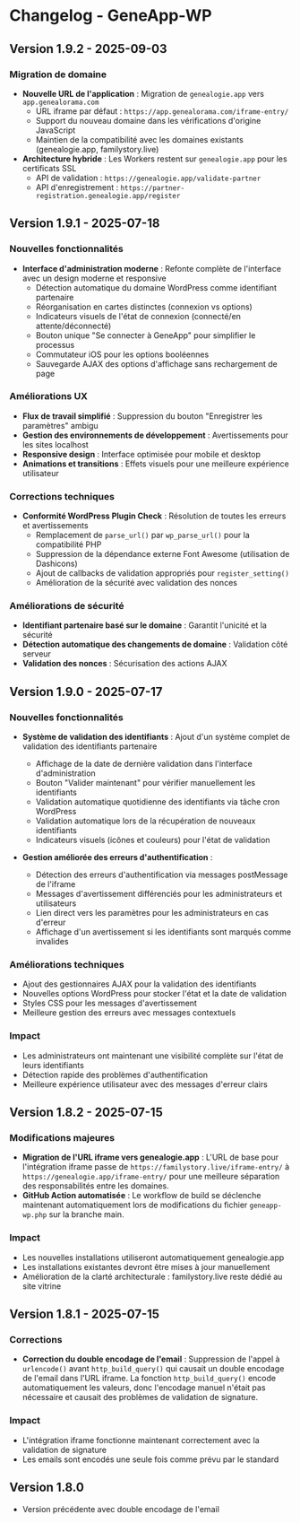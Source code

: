 # Changelog - GeneApp-WP

## Version 1.9.2 - 2025-09-03
### Migration de domaine
- **Nouvelle URL de l'application** : Migration de `genealogie.app` vers `app.genealorama.com`
  - URL iframe par défaut : `https://app.genealorama.com/iframe-entry/`
  - Support du nouveau domaine dans les vérifications d'origine JavaScript
  - Maintien de la compatibilité avec les domaines existants (genealogie.app, familystory.live)
- **Architecture hybride** : Les Workers restent sur `genealogie.app` pour les certificats SSL
  - API de validation : `https://genealogie.app/validate-partner`
  - API d'enregistrement : `https://partner-registration.genealogie.app/register`

## Version 1.9.1 - 2025-07-18
### Nouvelles fonctionnalités
- **Interface d'administration moderne** : Refonte complète de l'interface avec un design moderne et responsive
  - Détection automatique du domaine WordPress comme identifiant partenaire
  - Réorganisation en cartes distinctes (connexion vs options)
  - Indicateurs visuels de l'état de connexion (connecté/en attente/déconnecté)
  - Bouton unique "Se connecter à GeneApp" pour simplifier le processus
  - Commutateur iOS pour les options booléennes
  - Sauvegarde AJAX des options d'affichage sans rechargement de page

### Améliorations UX
- **Flux de travail simplifié** : Suppression du bouton "Enregistrer les paramètres" ambigu
- **Gestion des environnements de développement** : Avertissements pour les sites localhost
- **Responsive design** : Interface optimisée pour mobile et desktop
- **Animations et transitions** : Effets visuels pour une meilleure expérience utilisateur

### Corrections techniques
- **Conformité WordPress Plugin Check** : Résolution de toutes les erreurs et avertissements
  - Remplacement de `parse_url()` par `wp_parse_url()` pour la compatibilité PHP
  - Suppression de la dépendance externe Font Awesome (utilisation de Dashicons)
  - Ajout de callbacks de validation appropriés pour `register_setting()`
  - Amélioration de la sécurité avec validation des nonces

### Améliorations de sécurité
- **Identifiant partenaire basé sur le domaine** : Garantit l'unicité et la sécurité
- **Détection automatique des changements de domaine** : Validation côté serveur
- **Validation des nonces** : Sécurisation des actions AJAX

## Version 1.9.0 - 2025-07-17
### Nouvelles fonctionnalités
- **Système de validation des identifiants** : Ajout d'un système complet de validation des identifiants partenaire
  - Affichage de la date de dernière validation dans l'interface d'administration
  - Bouton "Valider maintenant" pour vérifier manuellement les identifiants
  - Validation automatique quotidienne des identifiants via tâche cron WordPress
  - Validation automatique lors de la récupération de nouveaux identifiants
  - Indicateurs visuels (icônes et couleurs) pour l'état de validation

- **Gestion améliorée des erreurs d'authentification** :
  - Détection des erreurs d'authentification via messages postMessage de l'iframe
  - Messages d'avertissement différenciés pour les administrateurs et utilisateurs
  - Lien direct vers les paramètres pour les administrateurs en cas d'erreur
  - Affichage d'un avertissement si les identifiants sont marqués comme invalides

### Améliorations techniques
- Ajout des gestionnaires AJAX pour la validation des identifiants
- Nouvelles options WordPress pour stocker l'état et la date de validation
- Styles CSS pour les messages d'avertissement
- Meilleure gestion des erreurs avec messages contextuels

### Impact
- Les administrateurs ont maintenant une visibilité complète sur l'état de leurs identifiants
- Détection rapide des problèmes d'authentification
- Meilleure expérience utilisateur avec des messages d'erreur clairs

## Version 1.8.2 - 2025-07-15
### Modifications majeures
- **Migration de l'URL iframe vers genealogie.app** : L'URL de base pour l'intégration iframe passe de `https://familystory.live/iframe-entry/` à `https://genealogie.app/iframe-entry/` pour une meilleure séparation des responsabilités entre les domaines.
- **GitHub Action automatisée** : Le workflow de build se déclenche maintenant automatiquement lors de modifications du fichier `geneapp-wp.php` sur la branche main.

### Impact
- Les nouvelles installations utiliseront automatiquement genealogie.app
- Les installations existantes devront être mises à jour manuellement
- Amélioration de la clarté architecturale : familystory.live reste dédié au site vitrine

## Version 1.8.1 - 2025-07-15
### Corrections
- **Correction du double encodage de l'email** : Suppression de l'appel à `urlencode()` avant `http_build_query()` qui causait un double encodage de l'email dans l'URL iframe. La fonction `http_build_query()` encode automatiquement les valeurs, donc l'encodage manuel n'était pas nécessaire et causait des problèmes de validation de signature.

### Impact
- L'intégration iframe fonctionne maintenant correctement avec la validation de signature
- Les emails sont encodés une seule fois comme prévu par le standard

## Version 1.8.0
- Version précédente avec double encodage de l'email